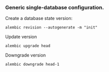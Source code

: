 ### Generic single-database configuration.

Create a database state version:
```commandline
alembic revision --autogenerate -m "init"
```

Update version
```commandline
alembic upgrade head
```

Downgrade version
```commandline
alembic downgrade head-1
```